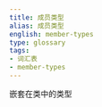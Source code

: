```yaml
---
title: 成员类型
alias: 成员类型
english: member-types
type: glossary
tags:
- 词汇表
- member-types
---
```


嵌套在类中的类型